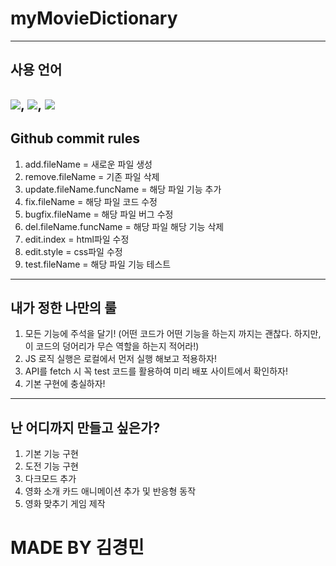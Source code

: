 # myMovieDictionary

---

## 사용 언어
![](https://img.shields.io/badge/HTML-239120?style=for-the-badge&logo=html5&logoColor=white), ![](https://img.shields.io/badge/CSS-239120?&style=for-the-badge&logo=css3&logoColor=white), ![](https://img.shields.io/badge/JavaScript-F7DF1E?style=for-the-badge&logo=JavaScript&logoColor=white)
---
## Github commit rules
1. add.fileName = 새로운 파일 생성
2. remove.fileName = 기존 파일 삭제
3. update.fileName.funcName = 해당 파일 기능 추가
4. fix.fileName = 해당 파일 코드 수정
5. bugfix.fileName = 해당 파일 버그 수정
6. del.fileName.funcName = 해당 파일 해당 기능 삭제
7. edit.index = html파일 수정
8. edit.style = css파일 수정
9. test.fileName = 해당 파일 기능 테스트
---

## 내가 정한 나만의 룰
1. 모든 기능에 주석을 달기! (어떤 코드가 어떤 기능을 하는지 까지는 괜찮다. 하지만, 이 코드의 덩어리가 무슨 역할을 하는지 적어라!)
2. JS 로직 실행은 로컬에서 먼저 실행 해보고 적용하자!
3. API를 fetch 시 꼭 test 코드를 활용하여 미리 배포 사이트에서 확인하자!
4. 기본 구현에 충실하자!
---

## 난 어디까지 만들고 싶은가?
1. 기본 기능 구현
2. 도전 기능 구현
3. 다크모드 추가
4. 영화 소개 카드 애니메이션 추가 및 반응형 동작
5. 영화 맞추기 게임 제작

# <bigger>MADE BY 김경민</bigger>

